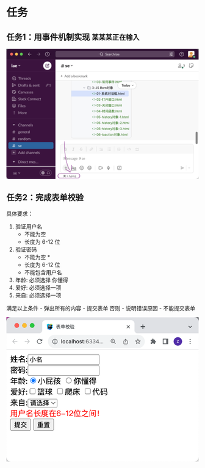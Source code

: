 # 任务

## 任务1：用事件机制实现 `某某某正在输入`
![某某某正在输入](xxx-is-typing.png)

## 任务2：完成表单校验
具体要求：
1. 验证用户名
    - 不能为空
    - 长度为 6-12 位
2. 验证密码
    - 不能为空 *
    - 长度为 6-12 位
    - 不能包含用户名
3. 年龄: 必须选择 你懂得
4. 爱好: 必须选择一项
5. 来自: 必须选择一项

满足以上条件
    - 弹出所有的内容
    - 提交表单
否则
    - 说明错误原因
    - 不能提交表单

![表单校验](form-validation.png)

